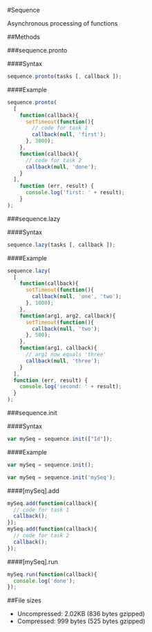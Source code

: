 #Sequence

Asynchronous processing of functions

##Methods

###sequence.pronto

####Syntax

```javascript
sequence.pronto(tasks [, callback ]);
```

####Example

```javascript
sequence.pronto(
  [
    function(callback){
      setTimeout(function(){
        // code for task 1
        callback(null, 'first');
      }, 3000);
    },
    function(callback){
      // code for task 2
      callback(null, 'done');
    }
  ], 
    function (err, result) {
      console.log('first: ' + result); 
    }
);
```
  

###sequence.lazy

####Syntax

```javascript
sequence.lazy(tasks [, callback ]);
```

####Example

```javascript
sequence.lazy(
  [
    function(callback){
      setTimeout(function(){
        callback(null, 'one', 'two');
      }, 1000);
    },
    function(arg1, arg2, callback){
      setTimeout(function(){
        callback(null, 'two');
      }, 500);
    },
    function(arg1, callback){
      // arg1 now equals 'three'
      callback(null, 'three');
    }
  ], 
  function (err, result) {
    console.log('second: ' + result);
  }
);
```

###sequence.init

####Syntax

```javascript
var mySeq = sequence.init(["Id"]);
```

####Example

```javascript
var mySeq = sequence.init();
```

```javascript
var mySeq = sequence.init('mySeq');
```

####[mySeq].add

```javascript
mySeq.add(function(callback){ 
  // code for task 1
  callback();
});
mySeq.add(function(callback){ 
  // code for task 2
  callback();
});

```

####[mySeq].run

```javascript
mySeq.run(function(callback){ 
  console.log('done');
});
```

##File sizes
* Uncompressed: 2.02KB (836 bytes gzipped)
* Compressed: 999 bytes (525 bytes gzipped)